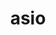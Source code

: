 ---
title: "asio"
layout: cache
categories: [package, v0.18.0]
meta: {"versions": ["1.21.0"], "compilers": ["gcc@=7.5.0"], "oss": ["ubuntu18.04"], "platforms": ["linux"], "targets": ["x86_64"], "stacks": ["e4s", "root"], "num_specs": 1, "num_specs_by_stack": {"root": 1, "e4s": 1}}
spec_details: [{"hash": "m3dqrehxpxjapjtubkn7wvm4mrht4zqu", "compiler": "gcc@=7.5.0", "versions": ["1.21.0"], "os": "ubuntu18.04", "platform": "linux", "target": "x86_64", "variants": ["~boost_coroutine", "~boost_regex", "cxxstd=17", "~separate_compilation"], "stacks": ["root", "e4s"], "size": "-", "tarball": "https://binaries.spack.io/releases/v0.18.0/build_cache/linux-ubuntu18.04-x86_64/gcc-7.5.0/asio-1.21.0/linux-ubuntu18.04-x86_64-gcc-7.5.0-asio-1.21.0-m3dqrehxpxjapjtubkn7wvm4mrht4zqu.spack"}]
---